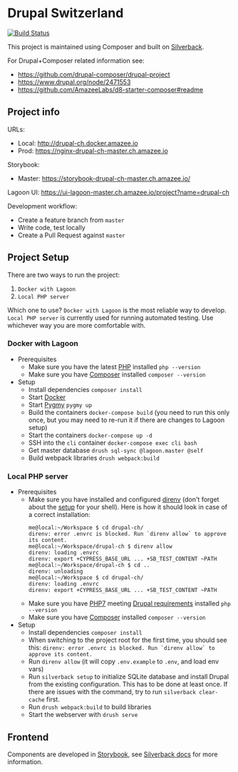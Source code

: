 # Drupal Switzerland

[![Build Status](https://travis-ci.com/drupal-switzerland/drupal-ch.svg?branch=master)](https://travis-ci.com/drupal-switzerland/drupal-ch)

This project is maintained using Composer and built on [Silverback](https://github.com/AmazeeLabs/silverback).

For Drupal+Composer related information see:
- https://github.com/drupal-composer/drupal-project
- https://www.drupal.org/node/2471553
- https://github.com/AmazeeLabs/d8-starter-composer#readme

## Project info

URLs:
- Local: http://drupal-ch.docker.amazee.io
- Prod: https://nginx-drupal-ch-master.ch.amazee.io

Storybook:
- Master: https://storybook-drupal-ch-master.ch.amazee.io/

Lagoon UI: https://ui-lagoon-master.ch.amazee.io/project?name=drupal-ch

Development workflow:
- Create a feature branch from `master`
- Write code, test locally
- Create a Pull Request against `master`

## Project Setup

There are two ways to run the project:
1. `Docker with Lagoon`
2. `Local PHP server`

Which one to use? `Docker with Lagoon` is the most reliable way to develop. `Local PHP server` is currently used for running automated testing. Use whichever way you are more comfortable with.

### Docker with Lagoon

- Prerequisites
  - Make sure you have the latest [PHP](http://php.net/manual/en/install.php) installed
  `php --version`
  - Make sure you have [Composer](https://getcomposer.org/) installed
  `composer --version`
- Setup
  - Install dependencies
  `composer install`
  - Start [Docker](https://www.docker.com)
  - Start [Pygmy](https://docs.amazee.io/local_docker_development/pygmy.html)
  `pygmy up`
  - Build the containers
  `docker-compose build`
  (you need to run this only once, but you may need to re-run it if there are changes to Lagoon setup)
  - Start the containers
  `docker-compose up -d`
  - SSH into the `cli` container
  `docker-compose exec cli bash`
  - Get master database
  `drush sql-sync @lagoon.master @self`
  - Build webpack libraries
  `drush webpack:build`

### Local PHP server

- Prerequisites
  - Make sure you have installed and configured [direnv](https://direnv.net/) (don't forget about the [setup](https://direnv.net/index.html#setup) for your shell). Here is how it should look in case of a correct installation:
    ```
    me@local:~/Workspace $ cd drupal-ch/
    direnv: error .envrc is blocked. Run `direnv allow` to approve its content.
    me@local:~/Workspace/drupal-ch $ direnv allow
    direnv: loading .envrc
    direnv: export +CYPRESS_BASE_URL ... +SB_TEST_CONTENT ~PATH
    me@local:~/Workspace/drupal-ch $ cd ..
    direnv: unloading
    me@local:~/Workspace $ cd drupal-ch/
    direnv: loading .envrc
    direnv: export +CYPRESS_BASE_URL ... +SB_TEST_CONTENT ~PATH
    ```
  - Make sure you have [PHP7](http://php.net/manual/en/install.php) meeting [Drupal requirements](https://www.drupal.org/docs/8/system-requirements/php-requirements) installed
  `php --version`
  - Make sure you have [Composer](https://getcomposer.org/) installed
  `composer --version`
- Setup
  - Install dependencies
  `composer install`
  - When switching to the project root for the first time, you should see this:
  ``direnv: error .envrc is blocked. Run `direnv allow` to approve its content.``
  - Run `direnv allow` (it will copy `.env.example` to `.env`, and load env vars)
  - Run `silverback setup` to initialize SQLite database and install Drupal from the existing configuration. This has to be done at least once. If there are issues with the command, try to run `silverback clear-cache` first.
  - Run `drush webpack:build` to build libraries
  - Start the webserver with `drush serve`

## Frontend
Components are developed in [Storybook](https://storybook.js.org/), see [Silverback docs](https://amazeelabs.github.io/silverback/development/storybook.html#using-the-theme) for more information.
